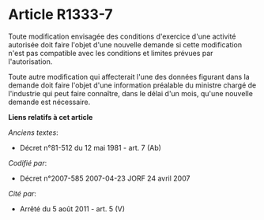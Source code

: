 # Article R1333-7

Toute modification envisagée des conditions d'exercice d'une activité autorisée doit faire l'objet d'une nouvelle demande si
cette modification n'est pas compatible avec les conditions et limites prévues par l'autorisation.

Toute autre modification qui affecterait l'une des données figurant dans la demande doit faire l'objet d'une information
préalable du ministre chargé de l'industrie qui peut faire connaître, dans le délai d'un mois, qu'une nouvelle demande est
nécessaire.

**Liens relatifs à cet article**

_Anciens textes_:

  - Décret n°81-512 du 12 mai 1981 - art. 7 (Ab)

_Codifié par_:

  - Décret n°2007-585 2007-04-23 JORF 24 avril 2007

_Cité par_:

  - Arrêté du 5 août 2011 - art. 5 (V)
